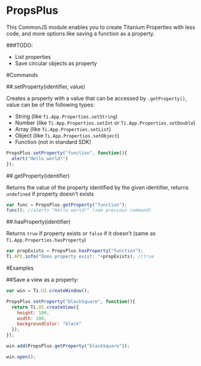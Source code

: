 PropsPlus
=========

This CommonJS module enables you to create Titanium Properties with less code, and more options like saving a function as a property.

###TODO:
- List properties
- Save circular objects as property

#Commands

##.setProperty(identifier, value)

Creates a property with a value that can be accessed by ```.getProperty()```, value can be of the following types:

- String (like ```Ti.App.Properties.setString```)
- Number (like ```Ti.App.Properties.setInt``` or ```Ti.App.Properties.setDouble```)
- Array (like ```Ti.App.Properties.setList```)
- Object (like ```Ti.App.Properties.setObject```)
- Function (not in standard SDK)

```javascript
PropsPlus.setProperty("function", function(){
  alert("Hello world!")
});
```

##.getProperty(identifier)

Returns the value of the property identified by the given identifier, returns ```undefined``` if property doesn't exists

```javascript
var func = PropsPlus.getProperty("function");
func(); //alerts "Hello world!" (see previous command)
```

##.hasProperty(identifier)

Returns ```true``` if property exists or ```false``` if it doesn't (same as ```Ti.App.Properties.hasProperty```)

```javascript
var propExists = PropsPlus.hasProperty("function");
Ti.API.info("Does property exist: "+propExists); //true
```
#Examples

##Save a view as a property:

```javascript
var win = Ti.UI.createWindow();

PropsPlus.setProperty("blackSquare", function(){
  return Ti.UI.createView({
    height: 100,
    width: 100,
    backgroundColor: "black"
  });
});

win.add(PropsPlus.getProperty("blackSquare"));

win.open();
```
